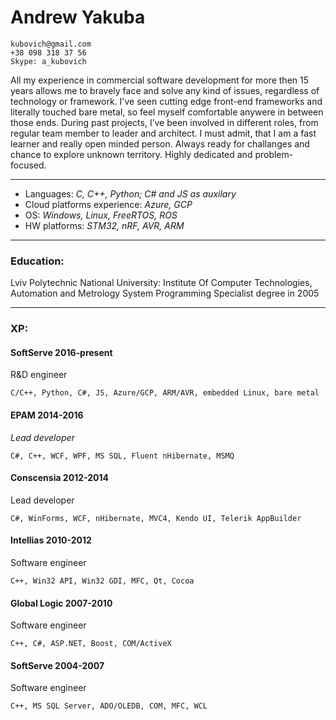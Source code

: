 # Andrew Yakuba
```
kubovich@gmail.com
+38 098 318 37 56
Skype: a_kubovich
```

All my experience in commercial software development for more then 15 years allows me to bravely face and solve any kind of issues, regardless of technology or framework. I've seen cutting edge front-end frameworks and literally touched bare metal, so feel myself comfortable anywere in between those ends. During past projects, I’ve been involved in different roles, from regular team member to leader and architect. I must admit, that I am a fast learner and really open minded person. Always ready for challanges and chance to explore unknown territory. Highly dedicated and problem-focused.
***
* Languages: *C, C++, Python; C# and JS as auxilary*
* Cloud platforms experience: *Azure, GCP*
* OS: *Windows, Linux, FreeRTOS, ROS*
* HW platforms: *STM32, nRF, AVR, ARM*

***
### Education:
Lviv Polytechnic National University: Institute Of Computer Technologies, Automation and Metrology
System Programming Specialist degree in 2005
***
### XP:
#### SoftServe 2016-present
R&D engineer
```
C/C++, Python, C#, JS, Azure/GCP, ARM/AVR, embedded Linux, bare metal
```

#### EPAM 2014-2016
*Lead developer*
```
C#, C++, WCF, WPF, MS SQL, Fluent nHibernate, MSMQ
```

#### Conscensia 2012-2014
Lead developer
```
C#, WinForms, WCF, nHibernate, MVC4, Kendo UI, Telerik AppBuilder
```

#### Intellias 2010-2012
Software engineer
```
C++, Win32 API, Win32 GDI, MFC, Qt, Cocoa
```

#### Global Logic 2007-2010
Software engineer 
```
C++, C#, ASP.NET, Boost, COM/ActiveX
```

#### SoftServe 2004-2007
Software engineer
```
C++, MS SQL Server, ADO/OLEDB, COM, MFC, WCL
```
